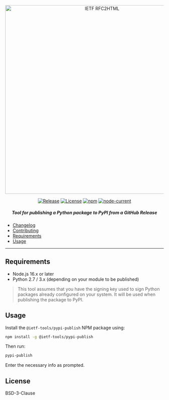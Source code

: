 <div align="center">
    
<img src="https://raw.githubusercontent.com/ietf-tools/common/main/assets/logos/ietf-pypi-publish-logo.svg" alt="IETF RFC2HTML" width="600" />
    
[![Release](https://img.shields.io/github/release/ietf-tools/pypi-publish.svg?style=flat&maxAge=600)](https://github.com/ietf-tools/pypi-publish/releases)
[![License](https://img.shields.io/github/license/ietf-tools/pypi-publish)](https://github.com/ietf-tools/pypi-publish/blob/main/LICENSE)
[![npm](https://img.shields.io/npm/v/@ietf-tools/pypi-publish)](https://www.npmjs.com/package/@ietf-tools/pypi-publish)
[![node-current](https://img.shields.io/node/v/@ietf-tools/pypi-publish)](https://github.com/ietf-tools/pypi-publish)
    
##### Tool for publishing a Python package to PyPI from a GitHub Release
    
</div>

- [Changelog](https://github.com/ietf-tools/pypi-publish/blob/main/CHANGELOG.md)
- [Contributing](https://github.com/ietf-tools/.github/blob/main/CONTRIBUTING.md)
- [Requirements](#requirements)
- [Usage](#usage)

---

## Requirements

- Node.js 16.x or later
- Python 2.7 / 3.x (depending on your module to be published)

> This tool assumes that you have the signing key used to sign Python packages already configured on your system. It will be used when publishing the package to PyPI.

## Usage

Install the `@ietf-tools/pypi-publish` NPM package using:

```sh
npm install -g @ietf-tools/pypi-publish
```

Then run:

```sh
pypi-publish
```

Enter the necessary info as prompted.

## License

BSD-3-Clause
